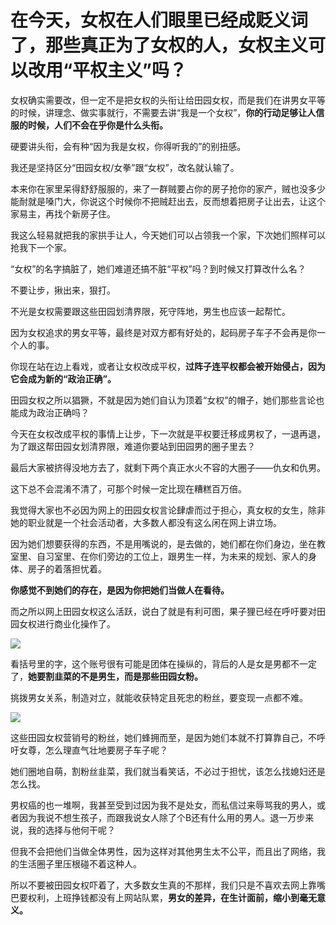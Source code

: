 # 在今天，女权在人们眼里已经成贬义词了，那些真正为了女权的人，女权主义可以改用“平权主义”吗？

女权确实需要改，但一定不是把女权的头衔让给田园女权，而是我们在讲男女平等的时候，讲理念、做实事就行，不需要去讲“我是一个女权”，**你的行动足够让人信服的时候，人们不会在乎你是什么头衔。**

硬要讲头衔，会有种“因为我是女权，你得听我的”的别扭感。

  


我还是坚持区分“田园女权/女拳”跟“女权”，改名就认输了。

本来你在家里呆得舒舒服服的，来了一群贼要占你的房子抢你的家产，贼也没多少能耐就是嗓门大，你说这个时候你不把贼赶出去，反而想着把房子让出去，让这个家易主，再找个新房子住。

我这么轻易就把我的家拱手让人，今天她们可以占领我一个家，下次她们照样可以抢我下一个家。

“女权”的名字搞脏了，她们难道还搞不脏“平权”吗？到时候又打算改什么名？

不要让步，揪出来，狠打。

  


不光是女权需要跟这些田园划清界限，死守阵地，男生也应该一起帮忙。

因为女权追求的男女平等，最终是对双方都有好处的，起码房子车子不会再是你一个人的事。

你现在站在边上看戏，或者让女权改成平权，**过阵子连平权都会被开始侵占，因为它会成为新的“政治正确”。**

田园女权之所以猖獗，不就是因为她们自认为顶着“女权”的帽子，她们那些言论也能成为政治正确吗？

  


今天在女权改成平权的事情上让步，下一次就是平权要迁移成男权了，一退再退，为了跟这帮田园女划清界限，难道你要站到田园男的圈子里去？

最后大家被挤得没地方去了，就剩下两个真正水火不容的大圈子——仇女和仇男。

这下总不会混淆不清了，可那个时候一定比现在糟糕百万倍。

  


我觉得大家也不必因为网上的田园女权言论肆虐而过于担心，真女权的女生，除非她的职业就是一个社会活动者，大多数人都没有这么闲在网上讲立场。

因为她们想要获得的东西，不是用嘴说的，是去做的，她们都在你们身边，坐在教室里、自习室里、在你们旁边的工位上，跟男生一样，为未来的规划、家人的身体、房子的着落担忧着。

**你感觉不到她们的存在，是因为你把她们当做人在看待。**

  


而之所以网上田园女权这么活跃，说白了就是有利可图，果子狸已经在呼吁要对田园女权进行商业化操作了。

![](https://pic2.zhimg.com/50/v2-a64b424219e9a09d1723df6b59664ff4_hd.jpg?source=1940ef5c)  


看括号里的字，这个账号很有可能是团体在操纵的，背后的人是女是男都不一定了，**她要割韭菜的不是男生，而是那些田园女粉。**

挑拨男女关系，制造对立，就能收获特定且死忠的粉丝，要变现一点都不难。

![](https://pic4.zhimg.com/50/v2-bbf587c2af49e21bb47ab7f7f5d6a4a6_hd.jpg?source=1940ef5c)  


这些田园女权营销号的粉丝，她们蜂拥而至，是因为她们本就不打算靠自己，不呼吁女尊，怎么理直气壮地要房子车子呢？

  


她们圈地自萌，割粉丝韭菜，我们就当看笑话，不必过于担忧，该怎么找媳妇还是怎么找。

男权癌的也一堆啊，我甚至受到过因为我不是处女，而私信过来辱骂我的男人，或者因为我说不想生孩子，而跟我说女人除了个B还有什么用的男人。退一万步来说，我的选择与他何干呢？

但我不会把他们当做全体男性，因为这样对其他男生太不公平，而且出了网络，我的生活圈子里压根碰不着这种人。

  


所以不要被田园女权吓着了，大多数女生真的不那样，我们只是不喜欢去网上靠嘴巴要权利，上班挣钱都没有上网站队累，**男女的差异，在生计面前，缩小到毫无意义。**




